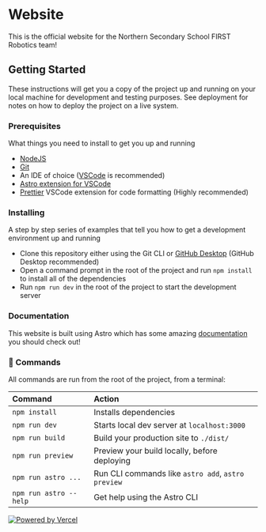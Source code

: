 # Website

This is the official website for the Northern Secondary School FIRST Robotics team!

## Getting Started

These instructions will get you a copy of the project up and running on your local machine for development and testing purposes. See deployment for notes on how to deploy the project on a live system.

### Prerequisites

What things you need to install to get you up and running
- [NodeJS](https://nodejs.org/en/)
- [Git](https://git-scm.com)
- An IDE of choice ([VSCode](https://code.visualstudio.com/) is recommended)
- [Astro extension for VSCode](https://marketplace.visualstudio.com/items?itemName=astro-build.astro-vscode)
- [Prettier](https://marketplace.visualstudio.com/items?itemName=esbenp.prettier-vscode) VSCode extension for code formatting (Highly recommended)

### Installing
A step by step series of examples that tell you how to get a development environment up and running

- Clone this repository either using the Git CLI or [GitHub Desktop](https://desktop.github.com/) (GitHub Desktop recommended)
- Open a command prompt in the root of the project and run `npm install` to install all of the dependencies
- Run `npm run dev` in the root of the project to start the development server

### Documentation

This website is built using Astro which has some amazing [documentation](https://docs.astro.build/en/getting-started/) you should check out!



### 🧞 Commands

All commands are run from the root of the project, from a terminal:

| Command                | Action                                             |
|:-----------------------|:---------------------------------------------------|
| `npm install`          | Installs dependencies                              |
| `npm run dev`          | Starts local dev server at `localhost:3000`        |
| `npm run build`        | Build your production site to `./dist/`            |
| `npm run preview`      | Preview your build locally, before deploying       |
| `npm run astro ...`    | Run CLI commands like `astro add`, `astro preview` |
| `npm run astro --help` | Get help using the Astro CLI                       |


[![Powered by Vercel](https://user-images.githubusercontent.com/70914399/160733536-9b9355c5-8569-4973-8f6b-d6d24676816a.svg)](https://vercel.com/?utm_source=nssrobotics&utm_campaign=oss "Powered by Vercel")
